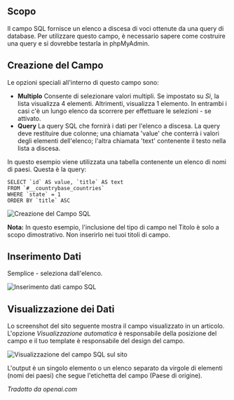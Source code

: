 <!-- Filename: J3.x:Adding_custom_fields/Sql_Field / Display title: Campo SQL -->

## Scopo

Il campo SQL fornisce un elenco a discesa di voci ottenute da una query di database. Per utilizzare questo campo, è necessario sapere come costruire una query e si dovrebbe testarla in phpMyAdmin.


## Creazione del Campo

Le opzioni speciali all'interno di questo campo sono:

- **Multiplo** Consente di selezionare valori multipli. Se impostato su *Sì*, la lista visualizza 4 elementi. Altrimenti, visualizza 1 elemento. In entrambi i casi c'è un lungo elenco da scorrere per effettuare le selezioni - se attivato.
- **Query** La query SQL che fornirà i dati per l'elenco a discesa. La query deve restituire due colonne; una chiamata 'value' che conterrà i valori degli elementi dell'elenco; l'altra chiamata 'text' contenente il testo nella lista a discesa.

In questo esempio viene utilizzata una tabella contenente un elenco di nomi di paesi. Questa è la query:
```
SELECT `id` AS value, `title` AS text
FROM `#__countrybase_countries`
WHERE `state` = 1
ORDER BY `title` ASC
```
![Creazione del Campo SQL](../../../en/images/fields/fields-sql-edit.png)

**Nota:** In questo esempio, l'inclusione del tipo di campo nel Titolo è solo a scopo dimostrativo. Non inserirlo nei tuoi titoli di campo.

## Inserimento Dati

Semplice - seleziona dall'elenco.

![Inserimento dati campo SQL](../../../en/images/fields/fields-sql-data-entry.png)

## Visualizzazione dei Dati

Lo screenshot del sito seguente mostra il campo visualizzato in un articolo. L'opzione *Visualizzazione automatica* è responsabile della posizione del campo e il tuo template è responsabile del design del campo.

![Visualizzazione del campo SQL sul sito](../../../en/images/fields/fields-sql-site.png)

L'output è un singolo elemento o un elenco separato da virgole di elementi (nomi dei paesi) che segue l'etichetta del campo (Paese di origine).

*Tradotto da openai.com*

